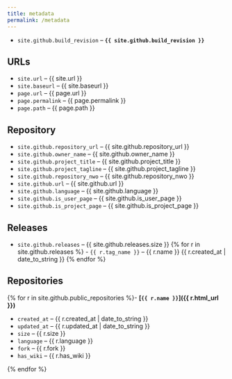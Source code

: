 ```yaml
---
title: metadata
permalink: /metadata
---
```

- `site.github.build_revision` – **`{{ site.github.build_revision }}`**

## URLs

- `site.url` – {{ site.url }}
- `site.baseurl` – {{ site.baseurl }}
- `page.url` – {{ page.url }}
- `page.permalink` – {{ page.permalink }}
- `page.path` – {{ page.path }}

## Repository

- `site.github.repository_url` – {{ site.github.repository_url }}
- `site.github.owner_name` – {{ site.github.owner_name }}
- `site.github.project_title` – {{ site.github.project_title }}
- `site.github.project_tagline` – {{ site.github.project_tagline }}
- `site.github.repository_nwo` – {{ site.github.repository_nwo }}
- `site.github.url` – {{ site.github.url }}
- `site.github.language` – {{ site.github.language }}
- `site.github.is_user_page` – {{ site.github.is_user_page }}
- `site.github.is_project_page` – {{ site.github.is_project_page }}

## Releases

- `site.github.releases` – {{ site.github.releases.size }}
{% for r in site.github.releases %}  - `{{ r.tag_name }}` – {{ r.name }} {{ r.created_at | date_to_string }}
{% endfor %}

## Repositories

{% for r in site.github.public_repositories %}- **[`{{ r.name }}`]({{ r.html_url }})**
  - `created_at` – {{ r.created_at | date_to_string }}
  - `updated_at` – {{ r.updated_at | date_to_string }}
  - `size` – {{ r.size }}
  - `language` – {{ r.language }}
  - `fork` – {{ r.fork }}
  - `has_wiki` – {{ r.has_wiki }}

{% endfor %}
